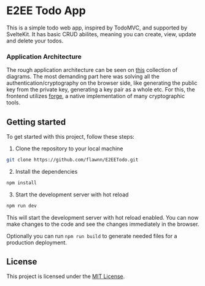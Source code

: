 # E2EE Todo App

This is a simple todo web app, inspired by TodoMVC, and supported by SvelteKit.
It has basic CRUD abilites, meaning you can create, view, update and delete your todos.

### Application Architecture

The rough application architecture can be seen on [this](https://drive.google.com/file/d/1PMfS435HpT5ICBRcgiRqN9r_kv8vFhAE/view?usp=sharing) collection of diagrams.
The most demanding part here was solving all the authentication/cryptography on the browser side, like generating the public key from the private key, generating a key pair as a whole etc.
For this, the frontend utilizes [forge](https://github.com/digitalbazaar/forge), a native implementation of many cryptographic tools.

## Getting started

To get started with this project, follow these steps:

1. Clone the repository to your local machine

```bash
git clone https://github.com/flawnn/E2EETodo.git
```

2. Install the dependencies

```bash
npm install
```

3. Start the development server with hot reload

```bash
npm run dev
```

This will start the development server with hot reload enabled. You can now make changes to the code and see the changes immediately in the browser.

Optionally you can run `npm run build` to generate needed files for a production deployment.

## License

This project is licensed under the [MIT License](https://github.com/flawnn/E2EETodo/blob/master/LICENSE.txt).
